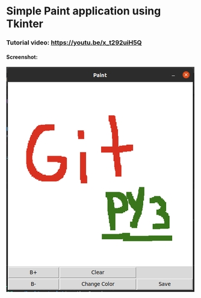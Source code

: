 # Simple Paint application using Tkinter

### Tutorial video: https://youtu.be/x_t292uiH5Q

#### Screenshot:
![Screenshot](./screenshot.png)